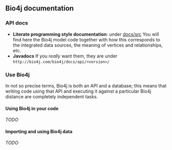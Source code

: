 ## Bio4j documentation

### API docs

- **Literate programming style documentation**: under [docs/src](src/) You will find here the Bio4j model code together with how this corresponds to the integrated data sources, the meaning of vertices and relationships, etc.
- **Javadocs** If you _really_ want them, they are under `http://bio4j.com/bio4j/docs/api/<version>/`

### Use Bio4j

In not so precise terms, Bio4j is both an API and a database; this means that writing code using that API and executing it against a particular Bio4j distance are completely independent tasks.

#### Using Bio4j in your code

_TODO_

#### Importing and using Bio4j data

_TODO_ 

<!-- Old stuf: do something with it

* [Getting started](getting-started.md)
* [Domain model](domain-model.md)
* [Bio4j modules](bio4j-modules.md)
* [Importing Bio4j](importing-bio4j.md)
* Entry points and Indexing:
  - [Auxiliary relationships](auxiliary-relationships.md)
  - [Node indexing](node-indexing.md)
* [FAQ](faq.md)
* [Bio4j 0.8 javadocs](http://bio4j.com/docs/bio4j/apidocs/)
* [Examples](examples.md)
 -->